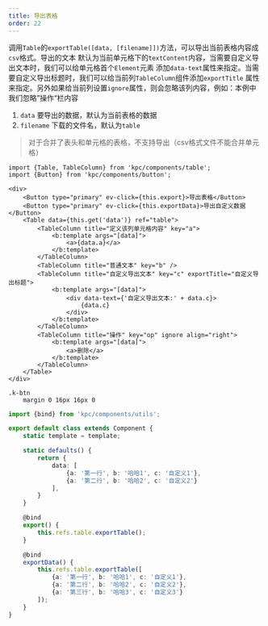 ```yaml
---
title: 导出表格
order: 22
---
```


调用`Table`的`exportTable([data, [filename]])`方法，可以导出当前表格内容成`csv`格式。导出的文本
默认为当前单元格下的`textContent`内容，当需要自定义导出文本时，我们可以给单元格首个`Element`元素
添加`data-text`属性来指定。当需要自定义导出标题时，我们可以给当前列`TableColumn`组件添加`exportTitle`
属性来指定。另外如果给当前列设置`ignore`属性，则会忽略该列内容，例如：本例中我们忽略”操作“栏内容

1. `data` 要导出的数据，默认为当前表格的数据
2. `filename` 下载的文件名，默认为`table`

> 对于合并了表头和单元格的表格，不支持导出（csv格式文件不能合并单元格）

```vdt
import {Table, TableColumn} from 'kpc/components/table';
import {Button} from 'kpc/components/button';

<div>
    <Button type="primary" ev-click={this.export}>导出表格</Button>
    <Button type="primary" ev-click={this.exportData}>导出自定义数据</Button>
    <Table data={this.get('data')} ref="table">
        <TableColumn title="定义该列单元格内容" key="a">
            <b:template args="[data]">
                <a>{data.a}</a>
            </b:template>
        </TableColumn>
        <TableColumn title="普通文本" key="b" />
        <TableColumn title="自定义导出文本" key="c" exportTitle="自定义导出标题">
            <b:template args="[data]">
                <div data-text={'自定义导出文本:' + data.c}>
                    {data.c}
                </div>
            </b:template>
        </TableColumn>
        <TableColumn title="操作" key="op" ignore align="right">
            <b:template args="[data]">
                <a>删除</a> 
            </b:template>
        </TableColumn>
    </Table>
</div>
```

```styl
.k-btn
    margin 0 16px 16px 0
```

```ts
import {bind} from 'kpc/components/utils';

export default class extends Component {
    static template = template;

    static defaults() {
        return {
            data: [
                {a: '第一行', b: '哈哈1', c: '自定义1'}, 
                {a: '第二行', b: '哈哈2', c: '自定义2'}
            ],
        }
    }

    @bind
    export() {
        this.refs.table.exportTable();
    }

    @bind
    exportData() {
        this.refs.table.exportTable([
            {a: '第一行', b: '哈哈1', c: '自定义1'}, 
            {a: '第二行', b: '哈哈2', c: '自定义2'},
            {a: '第三行', b: '哈哈3', c: '自定义3'}
        ]);
    }
}
```
